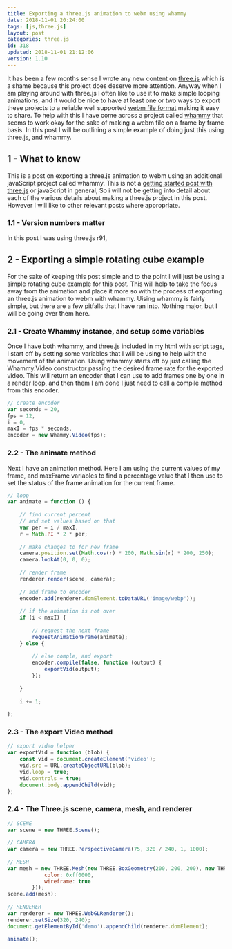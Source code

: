 ```yaml
---
title: Exporting a three.js animation to webm using whammy
date: 2018-11-01 20:24:00
tags: [js,three.js]
layout: post
categories: three.js
id: 318
updated: 2018-11-01 21:12:06
version: 1.10
---
```


It has been a few months sense I wrote any new content on [three.js](https://threejs.org/) which is a shame because this project does deserve more attention. Anyway when I am playing around with three.js I often like to use it to make simple looping animations, and it would be nice to have at least one or two ways to export these projects to a reliable well supported [webm file format](https://en.wikipedia.org/wiki/WebM) making it easy to share. To help with this I have come across a project called [whammy](https://github.com/antimatter15/whammy) that seems to work okay for the sake of making a webm file on a frame by frame basis. In this post I will be outlining a simple example of doing just this using three.js, and whammy.

<!-- more -->

## 1 - What to know

This is a post on exporting a three.js animation to webm using an additional javaScript project called whammy. This is not a [getting started post with three.js](/2018/04/04/threejs-getting-started/) or javaScript in general, So i will not be getting into detail about each of the various details about making a three.js project in this post. However I will like to other relevant posts where appropriate.

### 1.1 - Version numbers matter

In this post I was using three.js r91,

## 2 - Exporting a simple rotating cube example

For the sake of keeping this post simple and to the point I will just be using a simple rotating cube example for this post. This will help to take the focus away from the animation and place it more so with the process of exporting an three.js animation to webm with whammy. Uising whammy is fairly simple, but there are a few pitfalls that I have ran into. Nothing major, but I will be going over them here.

### 2.1 - Create Whammy instance, and setup some variables

Once I have both whammy, and three.js included in my html with script tags, I start off by setting some variables that I will be using to help with the movement of the animation. Using whammy starts off by just calling the Whammy.Video constructor passing the desired frame rate for the exported video. This will return an encoder that I can use to add frames one by one in a render loop, and then them I am done I just need to call a compile method from this encoder.

```js
// create encoder
var seconds = 20,
fps = 12,
i = 0,
maxI = fps * seconds,
encoder = new Whammy.Video(fps);
```

### 2.2 - The animate method

Next I have an animation method. Here I am using the current values of my frame, and maxFrame variables to find a percentage value that I then use to set the status of the frame animation for the current frame.

```js
// loop
var animate = function () {
 
    // find current percent
    // and set values based on that
    var per = i / maxI,
    r = Math.PI * 2 * per;
 
    // make changes to for new frame
    camera.position.set(Math.cos(r) * 200, Math.sin(r) * 200, 250);
    camera.lookAt(0, 0, 0);
 
    // render frame
    renderer.render(scene, camera);
 
    // add frame to encoder
    encoder.add(renderer.domElement.toDataURL('image/webp'));
 
    // if the animation is not over
    if (i < maxI) {
 
        // request the next frame
        requestAnimationFrame(animate);
    } else {
 
        // else comple, and export
        encoder.compile(false, function (output) {
            exportVid(output);
        });
 
    }
 
    i += 1;
 
};
```

### 2.3 - The export Video method

```js
// export video helper
var exportVid = function (blob) {
    const vid = document.createElement('video');
    vid.src = URL.createObjectURL(blob);
    vid.loop = true;
    vid.controls = true;
    document.body.appendChild(vid);
};
```

### 2.4 - The Three.js scene, camera, mesh, and renderer

```js
// SCENE
var scene = new THREE.Scene();
 
// CAMERA
var camera = new THREE.PerspectiveCamera(75, 320 / 240, 1, 1000);
 
// MESH
var mesh = new THREE.Mesh(new THREE.BoxGeometry(200, 200, 200), new THREE.MeshBasicMaterial({
            color: 0xff0000,
            wireframe: true
        }));
scene.add(mesh);
 
// RENDERER
var renderer = new THREE.WebGLRenderer();
renderer.setSize(320, 240);
document.getElementById('demo').appendChild(renderer.domElement);
 
animate();
```
